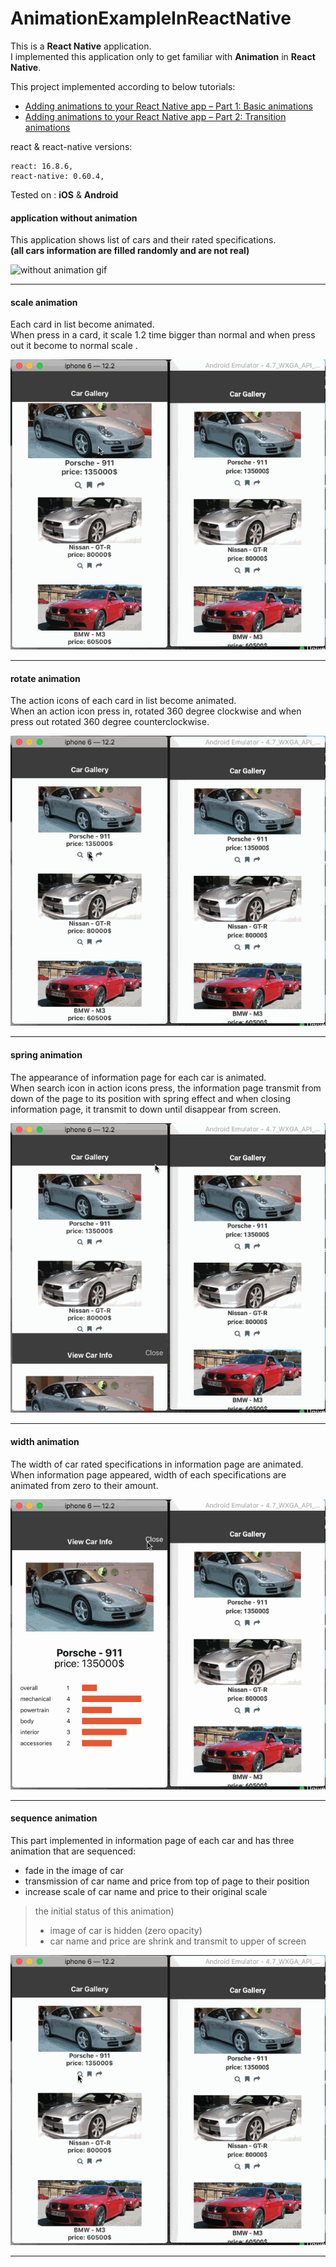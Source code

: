 # AnimationExampleInReactNative

This is a **React Native** application.\
I implemented this application only to get familiar with **Animation** in **React Native**.


This project implemented according to below tutorials:
* [Adding animations to your React Native app – Part 1: Basic animations](https://blog.pusher.com/animation-react-native-part-1/) 
* [Adding animations to your React Native app – Part 2: Transition animations](https://blog.pusher.com/animation-react-native-part-2/)


react & react-native versions:
```$xslt
react: 16.8.6,
react-native: 0.60.4,
```

Tested on : **iOS** & **Android**



#### application without animation
This application shows list of cars and their rated specifications.\
**(all cars information are filled randomly and are not real)**

![without animation gif](readMeImages/withoutAnimation.gif)


-----------

#### scale animation


Each card in list become animated.\
When press in a card, it scale 1.2 time bigger than normal and when press out it become to normal scale .

![scale animation gif](readMeImages/scaleAnimation.gif)


-----------

#### rotate animation

The action icons of each card in list become animated.\
When an action icon press in, rotated 360 degree clockwise and when press out rotated 360 degree counterclockwise.

![rotate animation gif](readMeImages/rotateAnimation.gif)


-----------

#### spring animation

The appearance of information page for each car is animated.\
When search icon in action icons press, the information page transmit from down of the page to its position with spring effect 
and when closing information page, it transmit to down until disappear from screen.

![spring animation](readMeImages/springAnimation.gif)


-----------

#### width animation

The width of car rated specifications in information page are animated.\
When information page appeared, width of each specifications are animated from zero to their amount.

![width animation](readMeImages/widthAnimation.gif)


-----------

#### sequence animation

This part implemented in information page of each car and has three animation that are sequenced:
* fade in the image of car
* transmission of car name and price from top of page to their position
* increase scale of  car name and price to their original scale

> the initial status of this animation)
> * image of car is hidden (zero opacity)
> * car name and price are shrink and transmit to upper of screen

![sequence animation](readMeImages/sequenceAnimation.gif)


-----------


